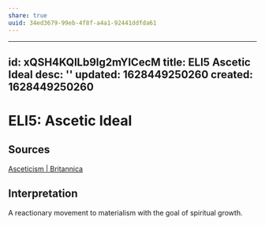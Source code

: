 ```yaml
---
share: true
uuid: 34ed3679-99eb-4f8f-a4a1-92441ddfda61
---
```

---
id: xQSH4KQlLb9Ig2mYICecM
title: ELI5 Ascetic Ideal
desc: ''
updated: 1628449250260
created: 1628449250260
---
# ELI5: Ascetic Ideal 
Sources
-------

[Asceticism | Britannica](https://www.britannica.com/topic/asceticism)

Interpretation
--------------

A reactionary movement to materialism with the goal of spiritual growth.
